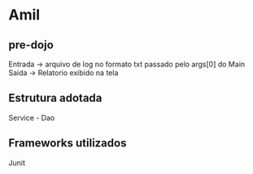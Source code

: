 Amil
====

pre-dojo
--------

Entrada -> arquivo de log no formato txt passado pelo args[0] do Main
Saida -> Relatorio exibido na tela

Estrutura adotada
-----------------

Service - Dao

Frameworks utilizados
---------------------

Junit
